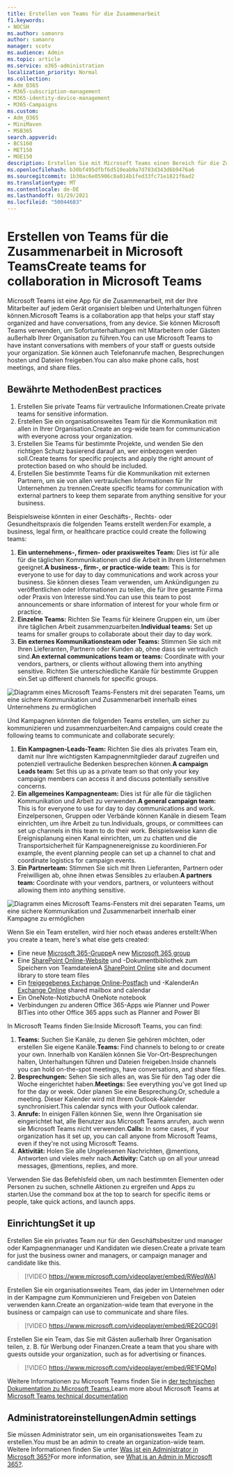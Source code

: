 ```yaml
---
title: Erstellen von Teams für die Zusammenarbeit
f1.keywords:
- NOCSH
ms.author: samanro
author: samanro
manager: scotv
ms.audience: Admin
ms.topic: article
ms.service: o365-administration
localization_priority: Normal
ms.collection:
- Adm_O365
- M365-subscription-management
- M365-identity-device-management
- M365-Campaigns
ms.custom:
- Adm_O365
- MiniMaven
- MSB365
search.appverid:
- BCS160
- MET150
- MOE150
description: Erstellen Sie mit Microsoft Teams einen Bereich für die Zusammenarbeit für Ihr Team.
ms.openlocfilehash: b30bf495dfbf6d510eab9a7d783d343d6b9476a6
ms.sourcegitcommit: 1b30ac6e05906c8a014b1fed33fc71e1821f6ad2
ms.translationtype: MT
ms.contentlocale: de-DE
ms.lasthandoff: 01/29/2021
ms.locfileid: "50044683"
---
```

# <a name="create-teams-for-collaboration-in-microsoft-teams"></a><span data-ttu-id="a4c3c-103">Erstellen von Teams für die Zusammenarbeit in Microsoft Teams</span><span class="sxs-lookup"><span data-stu-id="a4c3c-103">Create teams for collaboration in Microsoft Teams</span></span>

<span data-ttu-id="a4c3c-104">Microsoft Teams ist eine App für die Zusammenarbeit, mit der Ihre Mitarbeiter auf jedem Gerät organisiert bleiben und Unterhaltungen führen können.</span><span class="sxs-lookup"><span data-stu-id="a4c3c-104">Microsoft Teams is a collaboration app that helps your staff stay organized and have conversations, from any device.</span></span> <span data-ttu-id="a4c3c-105">Sie können Microsoft Teams verwenden, um Sofortunterhaltungen mit Mitarbeitern oder Gästen außerhalb Ihrer Organisation zu führen.</span><span class="sxs-lookup"><span data-stu-id="a4c3c-105">You can use Microsoft Teams to have instant conversations with members of your staff or guests outside your organization.</span></span> <span data-ttu-id="a4c3c-106">Sie können auch Telefonanrufe machen, Besprechungen hosten und Dateien freigeben.</span><span class="sxs-lookup"><span data-stu-id="a4c3c-106">You can also make phone calls, host meetings, and share files.</span></span>

## <a name="best-practices"></a><span data-ttu-id="a4c3c-107">Bewährte Methoden</span><span class="sxs-lookup"><span data-stu-id="a4c3c-107">Best practices</span></span>

1. <span data-ttu-id="a4c3c-108">Erstellen Sie private Teams für vertrauliche Informationen.</span><span class="sxs-lookup"><span data-stu-id="a4c3c-108">Create private teams for sensitive information.</span></span>
1. <span data-ttu-id="a4c3c-109">Erstellen Sie ein organisationsweites Team für die Kommunikation mit allen in Ihrer Organisation.</span><span class="sxs-lookup"><span data-stu-id="a4c3c-109">Create an org-wide team for communication with everyone across your organization.</span></span>
1. <span data-ttu-id="a4c3c-110">Erstellen Sie Teams für bestimmte Projekte, und wenden Sie den richtigen Schutz basierend darauf an, wer einbezogen werden soll.</span><span class="sxs-lookup"><span data-stu-id="a4c3c-110">Create teams for specific projects and apply the right amount of protection based on who should be included.</span></span>
1. <span data-ttu-id="a4c3c-111">Erstellen Sie bestimmte Teams für die Kommunikation mit externen Partnern, um sie von allen vertraulichen Informationen für Ihr Unternehmen zu trennen.</span><span class="sxs-lookup"><span data-stu-id="a4c3c-111">Create specific teams for communication with external partners to keep them separate from anything sensitive for your business.</span></span>

<span data-ttu-id="a4c3c-112">Beispielsweise könnten in einer Geschäfts-, Rechts- oder Gesundheitspraxis die folgenden Teams erstellt werden:</span><span class="sxs-lookup"><span data-stu-id="a4c3c-112">For example, a business, legal firm, or healthcare practice could create the following teams:</span></span>

1. <span data-ttu-id="a4c3c-113">**Ein unternehmens-, firmen- oder praxisweites Team:** Dies ist für alle für die täglichen Kommunikationen und die Arbeit in Ihrem Unternehmen geeignet.</span><span class="sxs-lookup"><span data-stu-id="a4c3c-113">**A business-, firm-, or practice-wide team:** This is for everyone to use for day to day communications and work across your business.</span></span> <span data-ttu-id="a4c3c-114">Sie können dieses Team verwenden, um Ankündigungen zu veröffentlichen oder Informationen zu teilen, die für Ihre gesamte Firma oder Praxis von Interesse sind.</span><span class="sxs-lookup"><span data-stu-id="a4c3c-114">You can use this team to post announcements or share information of interest for your whole firm or practice.</span></span>
1. <span data-ttu-id="a4c3c-115">**Einzelne Teams:** Richten Sie Teams für kleinere Gruppen ein, um über ihre täglichen Arbeit zusammenzuarbeiten.</span><span class="sxs-lookup"><span data-stu-id="a4c3c-115">**Individual teams:** Set up teams for smaller groups to collaborate about their day to day work.</span></span>
1. <span data-ttu-id="a4c3c-116">**Ein externes Kommunikationsteam oder Teams:** Stimmen Sie sich mit Ihren Lieferanten, Partnern oder Kunden ab, ohne dass sie vertraulich sind.</span><span class="sxs-lookup"><span data-stu-id="a4c3c-116">**An external communications team or teams:** Coordinate with your vendors, partners, or clients without allowing them into anything sensitive.</span></span> <span data-ttu-id="a4c3c-117">Richten Sie unterschiedliche Kanäle für bestimmte Gruppen ein.</span><span class="sxs-lookup"><span data-stu-id="a4c3c-117">Set up different channels for specific groups.</span></span>

![Diagramm eines Microsoft Teams-Fensters mit drei separaten Teams, um eine sichere Kommunikation und Zusammenarbeit innerhalb eines Unternehmens zu ermöglichen](../media/m365-democracy-teams-business-collab.png)

<span data-ttu-id="a4c3c-119">Und Kampagnen könnten die folgenden Teams erstellen, um sicher zu kommunizieren und zusammenzuarbeiten:</span><span class="sxs-lookup"><span data-stu-id="a4c3c-119">And campaigns could create the following teams to communicate and collaborate securely:</span></span>

1. <span data-ttu-id="a4c3c-120">**Ein Kampagnen-Leads-Team:** Richten Sie dies als privates Team ein, damit nur Ihre wichtigsten Kampagnenmitglieder darauf zugreifen und potenziell vertrauliche Bedenken besprechen können.</span><span class="sxs-lookup"><span data-stu-id="a4c3c-120">**A campaign Leads team:** Set this up as a private team so that only your key campaign members can access it and discuss potentially sensitive concerns.</span></span>
2. <span data-ttu-id="a4c3c-121">**Ein allgemeines Kampagnenteam:** Dies ist für alle für die täglichen Kommunikation und Arbeit zu verwenden.</span><span class="sxs-lookup"><span data-stu-id="a4c3c-121">**A general campaign team:** This is for everyone to use for day to day communications and work.</span></span> <span data-ttu-id="a4c3c-122">Einzelpersonen, Gruppen oder Verbände können Kanäle in diesem Team einrichten, um ihre Arbeit zu tun.</span><span class="sxs-lookup"><span data-stu-id="a4c3c-122">Individuals, groups, or committees can set up channels in this team to do their work.</span></span> <span data-ttu-id="a4c3c-123">Beispielsweise kann die Ereignisplanung einen Kanal einrichten, um zu chatten und die Transportsicherheit für Kampagnenereignisse zu koordinieren.</span><span class="sxs-lookup"><span data-stu-id="a4c3c-123">For example, the event planning people can set up a channel to chat and coordinate logistics for campaign events.</span></span>
3. <span data-ttu-id="a4c3c-124">**Ein Partnerteam:** Stimmen Sie sich mit Ihren Lieferanten, Partnern oder Freiwilligen ab, ohne ihnen etwas Sensibles zu erlauben.</span><span class="sxs-lookup"><span data-stu-id="a4c3c-124">**A partners team:** Coordinate with your vendors, partners, or volunteers without allowing them into anything sensitive.</span></span>

![Diagramm eines Microsoft Teams-Fensters mit drei separaten Teams, um eine sichere Kommunikation und Zusammenarbeit innerhalb einer Kampagne zu ermöglichen](../media/m365-democracy-teams-collab.png)

<span data-ttu-id="a4c3c-126">Wenn Sie ein Team erstellen, wird hier noch etwas anderes erstellt:</span><span class="sxs-lookup"><span data-stu-id="a4c3c-126">When you create a team, here's what else gets created:</span></span>

- <span data-ttu-id="a4c3c-127">Eine neue [Microsoft 365-Gruppe](https://docs.microsoft.com/MicrosoftTeams/office-365-groups)</span><span class="sxs-lookup"><span data-stu-id="a4c3c-127">A new [Microsoft 365 group](https://docs.microsoft.com/MicrosoftTeams/office-365-groups)</span></span>
- <span data-ttu-id="a4c3c-128">Eine [SharePoint Online-Website](https://docs.microsoft.com/MicrosoftTeams/sharepoint-onedrive-interact) und -Dokumentbibliothek zum Speichern von Teamdateien</span><span class="sxs-lookup"><span data-stu-id="a4c3c-128">A [SharePoint Online](https://docs.microsoft.com/MicrosoftTeams/sharepoint-onedrive-interact) site and document library to store team files</span></span>
- <span data-ttu-id="a4c3c-129">Ein [freigegebenes Exchange Online-Postfach](https://docs.microsoft.com/MicrosoftTeams/exchange-teams-interact) und -Kalender</span><span class="sxs-lookup"><span data-stu-id="a4c3c-129">An [Exchange Online](https://docs.microsoft.com/MicrosoftTeams/exchange-teams-interact) shared mailbox and calendar</span></span>
- <span data-ttu-id="a4c3c-130">Ein OneNote-Notizbuch</span><span class="sxs-lookup"><span data-stu-id="a4c3c-130">A OneNote notebook</span></span>
- <span data-ttu-id="a4c3c-131">Verbindungen zu anderen Office 365-Apps wie Planner und Power BI</span><span class="sxs-lookup"><span data-stu-id="a4c3c-131">Ties into other Office 365 apps such as Planner and Power BI</span></span>

<span data-ttu-id="a4c3c-132">In Microsoft Teams finden Sie:</span><span class="sxs-lookup"><span data-stu-id="a4c3c-132">Inside Microsoft Teams, you can find:</span></span>

1. <span data-ttu-id="a4c3c-133">**Teams:** Suchen Sie Kanäle, zu denen Sie gehören möchten, oder erstellen Sie eigene Kanäle.</span><span class="sxs-lookup"><span data-stu-id="a4c3c-133">**Teams:** Find channels to belong to or create your own.</span></span> <span data-ttu-id="a4c3c-134">Innerhalb von Kanälen können Sie Vor-Ort-Besprechungen halten, Unterhaltungen führen und Dateien freigeben.</span><span class="sxs-lookup"><span data-stu-id="a4c3c-134">Inside channels you can hold on-the-spot meetings, have conversations, and share files.</span></span>
2. <span data-ttu-id="a4c3c-135">**Besprechungen:** Sehen Sie sich alles an, was Sie für den Tag oder die Woche eingerichtet haben.</span><span class="sxs-lookup"><span data-stu-id="a4c3c-135">**Meetings:** See everything you've got lined up for the day or week.</span></span> <span data-ttu-id="a4c3c-136">Oder planen Sie eine Besprechung.</span><span class="sxs-lookup"><span data-stu-id="a4c3c-136">Or, schedule a meeting.</span></span> <span data-ttu-id="a4c3c-137">Dieser Kalender wird mit Ihrem Outlook-Kalender synchronisiert.</span><span class="sxs-lookup"><span data-stu-id="a4c3c-137">This calendar syncs with your Outlook calendar.</span></span>
3. <span data-ttu-id="a4c3c-138">**Anrufe:** In einigen Fällen können Sie, wenn Ihre Organisation sie eingerichtet hat, alle Benutzer aus Microsoft Teams anrufen, auch wenn sie Microsoft Teams nicht verwenden.</span><span class="sxs-lookup"><span data-stu-id="a4c3c-138">**Calls:** In some cases, if your organization has it set up, you can call anyone from Microsoft Teams, even if they're not using Microsoft Teams.</span></span>
4. <span data-ttu-id="a4c3c-139">**Aktivität:** Holen Sie alle Ungelesenen Nachrichten, @mentions, Antworten und vieles mehr nach.</span><span class="sxs-lookup"><span data-stu-id="a4c3c-139">**Activity:** Catch up on all your unread messages, @mentions, replies, and more.</span></span>

<span data-ttu-id="a4c3c-140">Verwenden Sie das Befehlsfeld oben, um nach bestimmten Elementen oder Personen zu suchen, schnelle Aktionen zu ergreifen und Apps zu starten.</span><span class="sxs-lookup"><span data-stu-id="a4c3c-140">Use the command box at the top to search for specific items or people, take quick actions, and launch apps.</span></span>

## <a name="set-it-up"></a><span data-ttu-id="a4c3c-141">Einrichtung</span><span class="sxs-lookup"><span data-stu-id="a4c3c-141">Set it up</span></span>

<span data-ttu-id="a4c3c-142">Erstellen Sie ein privates Team nur für den Geschäftsbesitzer und manager oder Kampagnenmanager und Kandidaten wie diesen.</span><span class="sxs-lookup"><span data-stu-id="a4c3c-142">Create a private team for just the business owner and managers, or campaign manager and candidate like this.</span></span>

> [!VIDEO https://www.microsoft.com/videoplayer/embed/RWeqWA]

<span data-ttu-id="a4c3c-143">Erstellen Sie ein organisationsweites Team, das jeder im Unternehmen oder in der Kampagne zum Kommunizieren und Freigeben von Dateien verwenden kann.</span><span class="sxs-lookup"><span data-stu-id="a4c3c-143">Create an organization-wide team that everyone in the business or campaign can use to communicate and share files.</span></span>

> [!VIDEO https://www.microsoft.com/videoplayer/embed/RE2GCG9]

<span data-ttu-id="a4c3c-144">Erstellen Sie ein Team, das Sie mit Gästen außerhalb Ihrer Organisation teilen, z. B. für Werbung oder Finanzen.</span><span class="sxs-lookup"><span data-stu-id="a4c3c-144">Create a team that you share with guests outside your organization, such as for advertising or finances.</span></span>

> [!VIDEO https://www.microsoft.com/videoplayer/embed/RE1FQMp]

<span data-ttu-id="a4c3c-145">Weitere Informationen zu Microsoft Teams finden Sie in [der technischen Dokumentation zu Microsoft Teams.](https://docs.microsoft.com/microsoftteams/microsoft-teams)</span><span class="sxs-lookup"><span data-stu-id="a4c3c-145">Learn more about Microsoft Teams at [Microsoft Teams technical documentation](https://docs.microsoft.com/microsoftteams/microsoft-teams)</span></span>

## <a name="admin-settings"></a><span data-ttu-id="a4c3c-146">Administratoreinstellungen</span><span class="sxs-lookup"><span data-stu-id="a4c3c-146">Admin settings</span></span>

<span data-ttu-id="a4c3c-147">Sie müssen Administrator sein, um ein organisationsweites Team zu erstellen.</span><span class="sxs-lookup"><span data-stu-id="a4c3c-147">You must be an admin to create an organization-wide team.</span></span> <span data-ttu-id="a4c3c-148">Weitere Informationen finden Sie unter [Was ist ein Administrator in Microsoft 365?](https://support.office.com/article/what-is-an-admin-e123627e-4892-4461-b9aa-1b6d57a5cfa4?ui=en-US&rs=en-US&ad=US)</span><span class="sxs-lookup"><span data-stu-id="a4c3c-148">For more information, see [What is an Admin in Microsoft 365?](https://support.office.com/article/what-is-an-admin-e123627e-4892-4461-b9aa-1b6d57a5cfa4?ui=en-US&rs=en-US&ad=US).</span></span>
